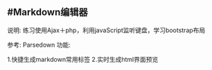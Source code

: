 #Markdown编辑器
---

说明: 练习使用Ajax＋php，利用javaScript监听键盘，学习bootstrap布局

参考: Parsedown
功能:

1.快捷生成markdown常用标签
2.实时生成html界面预览
